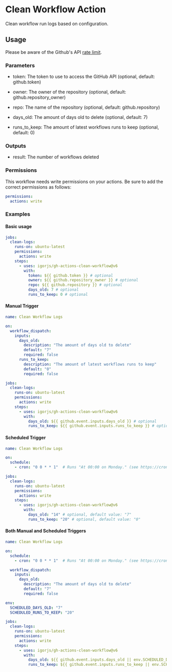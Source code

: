 # Clean Workflow Action

Clean workflow run logs based on configuration.

## Usage

Please be aware of the Github's API [rate limit](https://docs.github.com/en/rest/overview/resources-in-the-rest-api#rate-limiting).

### Parameters

- token: The token to use to access the GitHub API (optional, default: github.token)

- owner: The owner of the repository (optional, default: github.repository_owner)

- repo: The name of the repository (optional, default: github.repository)

- days_old: The amount of days old to delete (optional, default: 7)

- runs_to_keep: The amount of latest workflows runs to keep (optional, default: 0)

### Outputs

- result: The number of workflows deleted

### Permissions

This workflow needs write permissions on your actions.
Be sure to add the correct permissions as follows:

```yaml
permissions:
  actions: write
```

### Examples

#### Basic usage

```yaml
jobs:
  clean-logs:
    runs-on: ubuntu-latest
    permissions:
      actions: write
    steps:
      - uses: igorjs/gh-actions-clean-workflow@v6
        with:
          token: ${{ github.token }} # optional
          owner: ${{ github.repository_owner }} # optional
          repo: ${{ github.repository }} # optional
          days_old: 7 # optional
          runs_to_keep: 0 # optional
```

#### Manual Trigger

```yaml
name: Clean Workflow Logs

on:
  workflow_dispatch:
    inputs:
      days_old:
        description: "The amount of days old to delete"
        default: "7"
        required: false
      runs_to_keep:
        description: "The amount of latest workflows runs to keep"
        default: "0"
        required: false

jobs:
  clean-logs:
    runs-on: ubuntu-latest
    permissions:
      actions: write
    steps:
      - uses: igorjs/gh-actions-clean-workflow@v6
        with:
          days_old: ${{ github.event.inputs.days_old }} # optional
          runs_to_keep: ${{ github.event.inputs.runs_to_keep }} # optional
```

#### Scheduled Trigger

```yaml
name: Clean Workflow Logs

on:
  schedule:
    - cron: "0 0 * * 1"  # Runs "At 00:00 on Monday." (see https://crontab.guru)

jobs:
  clean-logs:
    runs-on: ubuntu-latest
    permissions:
      actions: write
    steps:
      - uses: igorjs/gh-actions-clean-workflow@v6
        with:
          days_old: "14" # optional, default value: "7"
          runs_to_keep: "20" # optional, default value: "0"
```

#### Both Manual and Scheduled Triggers

```yaml
name: Clean Workflow Logs

on:
  schedule:
    - cron: "0 0 * * 1"  # Runs "At 00:00 on Monday." (see https://crontab.guru)

  workflow_dispatch:
    inputs:
      days_old:
        description: "The amount of days old to delete"
        default: "7"
        required: false

env:
  SCHEDULED_DAYS_OLD: "7"
  SCHEDULED_RUNS_TO_KEEP: "20"

jobs:
  clean-logs:
    runs-on: ubuntu-latest
    permissions:
      actions: write
    steps:
      - uses: igorjs/gh-actions-clean-workflow@v6
        with:
          days_old: ${{ github.event.inputs.days_old || env.SCHEDULED_DAYS_OLD }}
          runs_to_keep: ${{ github.event.inputs.runs_to_keep || env.SCHEDULED_RUNS_TO_KEEP }}
```
